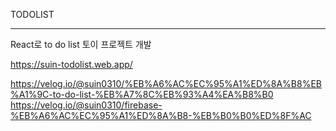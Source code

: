 TODOLIST

------------------------------------------------------------------------------------------------------------------------------
React로 to do list 토이 프로젝트 개발

https://suin-todolist.web.app/

https://velog.io/@suin0310/%EB%A6%AC%EC%95%A1%ED%8A%B8%EB%A1%9C-to-do-list-%EB%A7%8C%EB%93%A4%EA%B8%B0
https://velog.io/@suin0310/firebase-%EB%A6%AC%EC%95%A1%ED%8A%B8-%EB%B0%B0%ED%8F%AC
